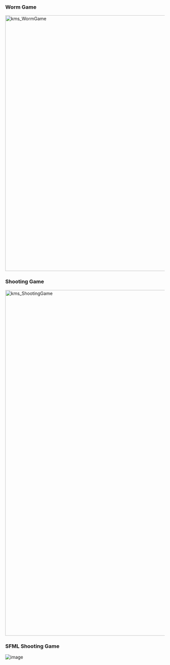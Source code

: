 ### Worm Game

<img width="808" alt="kms_WormGame" src="https://github.com/user-attachments/assets/dcdd4094-85dc-458e-87d0-510e0f2edec9" />


### Shooting Game

<img width="1092" alt="kms_ShootingGame" src="https://github.com/user-attachments/assets/0cc93c3a-eb69-41ec-86b1-2a659bd12ca4" />

### SFML Shooting Game

![image](https://github.com/user-attachments/assets/1d70661b-48ee-49ea-9cb1-37c335a68549)
